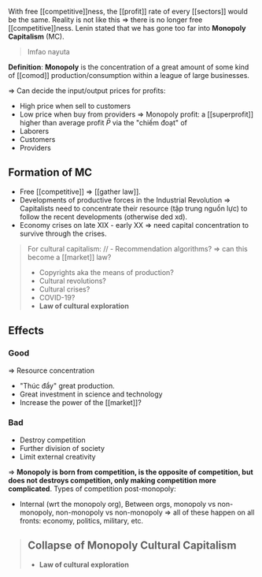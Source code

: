 With free [[competitive]]ness, the [[profit]] rate of every [[sectors]] would be the same.
Reality is not like this => there is no longer free [[competitive]]ness. Lenin stated that we has gone too far into **Monopoly Capitalism** (MC).
> lmfao nayuta

**Definition**: **Monopoly** is the concentration of a great amount of some kind of [[comod]] production/consumption within a league of large businesses.

=> Can decide the input/output prices for profits:
- High price when sell to customers
- Low price when buy from providers
=> Monopoly profit: a [[superprofit]] higher than average profit $\bar{P}$ via the "chiếm đoạt" of
- Laborers
- Customers
- Providers

## Formation of MC
- Free [[competitive]] => [[gather law]].
- Developments of productive forces in the Industrial Revolution => Capitalists need to concentrate their resource (tập trung nguồn lực) to follow the recent developments (otherwise ded xd).
- Economy crises on late XIX - early XX => need capital concentration to survive through the crises.

> For cultural capitalism:
> // - Recommendation algorithms? => can this become a [[market]] law?
> - Copyrights aka the means of production?
> - Cultural revolutions?
> - Cultural crises?
> - COVID-19?
> - **Law of cultural exploration**

## Effects
### Good
=> Resource concentration
- "Thúc đẩy" great production.
- Great investment in science and technology
- Increase the power of the [[market]]?
### Bad
- Destroy competition
- Further division of society
- Limit external creativity

=> **Monopoly is born from competition, is the opposite of competition, but does not destroys competition, only making competition more complicated**.
Types of competition post-monopoly:
- Internal (wrt the monopoly org), Between orgs, monopoly vs non-monopoly, non-monopoly vs non-monopoly
=> all of these happen on all fronts: economy, politics, military, etc.

> ## Collapse of Monopoly Cultural Capitalism
> 
> - **Law of cultural exploration**
